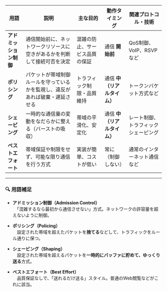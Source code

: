 
| 用語               | 説明                                                                 | 主な目的                           | 動作タイミング        | 関連プロトコル・技術           |
|--------------------|----------------------------------------------------------------------|------------------------------------|------------------------|-------------------------------|
| **アドミッション制御** | 通信開始前に、ネットワークリソースに空きがあるかを判断して接続可否を決定 | 混雑の防止、サービス品質の保証    | 通信 **開始前**       | QoS制御、VoIP、RSVPなど       |
| **ポリシング**       | パケットが帯域制御ルールを守っているかを監視し、違反があれば破棄・遅延させる | トラフィック制限・品質維持         | 通信 **中（リアルタイム）** | トークンバケット方式など       |
| **シェービング**     | 一時的な通信量の変動をなだらかに整える（バーストの吸収）                | 帯域の平滑化、安定化               | 通信 **中（リアルタイム）** | レート制御、トラフィックシェーピング |
| **ベストエフォート** | 帯域保証や制限をせず、可能な限り通信を行う方式                            | 実装が簡単、コストが低い           | 常に（制御しない）     | 通常のインターネット通信など   |

---

### 🔍 用語補足

- **アドミッション制御（Admission Control）**  
　「混雑するなら最初から通信させない」方式。ネットワークの許容量を超えないように制御。

- **ポリシング（Policing）**  
　設定された帯域を超えたパケットを**捨てる**などして、トラフィックをルール通りに保つ。

- **シェービング（Shaping）**  
　設定された帯域を超えるパケットを**一時的にバッファに貯めて、ゆっくり送る**方式。

- **ベストエフォート（Best Effort）**  
　品質保証なしで、「送れるだけ送る」スタイル。普通のWeb閲覧などがこれに該当。

